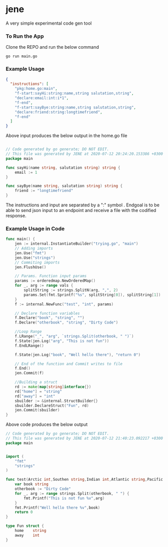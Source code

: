 # jene

A very simple experimental code gen tool

### To Run the App

Clone the REPO and run the below command

```
go run main.go

```

### Example Usage

```json
{
  "instructions": [
    "pkg:home.go:main",
    "f-start:sayHi:string:name,string salutation,string",
    "declare:email:int:i*1",
    "f-end",
    "f-start:sayBye:string:name,string salutation,string",
    "declare:friend:string:longtimefriend",
    "f-end"
  ]
}
```

Above input produces the below output in the home.go file

```go

// Code generated by go generate; DO NOT EDIT.
// This file was generated by JENE at 2020-07-12 20:24:20.153386 +0300 EAT m=+33.909365423
package main

func sayHi(name string, salutation string) string {
	email := 1
}

func sayBye(name string, salutation string) string {
	friend := "longtimefriend"
}

```

The instructions and input are separated by a ":" symbol . Endgoal is to be able to send json input to
an endpoint and receive a file with the codified response.

### Example Usage in Code

```go
func main() {
    jen := internal.InstantiateBuilder("trying.go", "main")
	// Adding imports
	jen.Use("fmt")
	jen.Use("strings")
	// Commiting imports
	jen.FlushUse()

	// Params. Function input params
	params := orderedmap.NewOrderedMap()
	for _, arg := range vals {
		splitString := strings.SplitN(arg, ",", 2)
		params.Set(fmt.Sprintf("%s", splitString[0]), splitString[1])
	}
	f := internal.NewFunc("test", "int", params)

	// Declare function variables
	f.Declare("book", "string", "")
	f.Declare("otherbook", "string", "Dirty Code")

	//Loop Range
	f.LRange("_", "arg", `strings.Split(otherbook, " ")`)
	f.State(jen.Log("arg", "This is not fun"))
	f.EndLRange()

	f.State(jen.Log("book", "Well hello there"), "return 0")

	// End of the function and Commit writes to file
	f.End()
	jen.Commit(f)

	//Building a struct
	rd := make(map[string]interface{})
	rd["home"] = "string"
	rd["away"] = "int"
	sbuilder := &internal.StructBuilder{}
	sbuilder.DeclareStruct("Fun", rd)
	jen.Commit(sbuilder)
}

```

Above code produces the below output

```go
// Code generated by go generate; DO NOT EDIT.
// This file was generated by JENE at 2020-07-12 21:40:23.092217 +0300 EAT m=+0.000978136
package main


import (
	"fmt"
	"strings"
)

func test(Arctic int,Southen string,Indian int,Atlantic string,Pacific int) int {
	var book string
	otherbook := "Dirty Code"
	for _, arg := range strings.Split(otherbook, " ") {
		fmt.Printf("This is not fun %v",arg)
	}
	fmt.Printf("Well hello there %v",book)
	return 0
}

type Fun struct {
	home	string
	away	int
}

```
